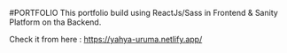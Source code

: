 #PORTFOLIO
This portfolio build using ReactJs/Sass in Frontend & Sanity Platform on tha Backend.

Check it from here : https://yahya-uruma.netlify.app/
